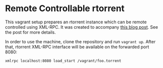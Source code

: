 # Remote Controllable rtorrent

This vagrant setup prepares an rtorrent instance which can be remote
controlled using XML-RPC. It was created to accompany
[this blog post][1]. See the post for more details.

In order to use the machine, clone the repository and run `vagrant
up`. After that, rtorrent XML-RPC interface will be available on the
forwarded port 8080:

    xmlrpc localhost:8080 load_start /vagrant/foo.torrent

[1]: http://elektito.github.io/2016/02/10/rtorrent-xmlrpc/
